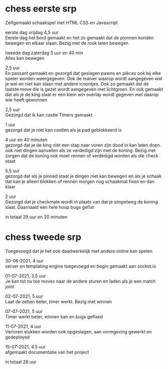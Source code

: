 # chess eerste srp
Zelfgemaakt schaakspel met HTML CSS en Javascript

eerste dag vrijdag 4,5 uur <br>
Eerste dag het bord gemaakt en het zo gemaakt dat de pionnen konden bewegen en elkaar slaan. Bezig met de rook laten bewegen


tweede dag zaterdag 5 uur en 40 min <br>
Alles kan bewegen

2,5 uur <br>
En passant gemaakt en gezorgd dat geslagen pawns en pièces ook bij elke speler worden weergegeven.
Ook de manier waarop wordt aangegeven wat je wel en niet kan slaan met andere icoontjes.
Ook zo gemaakt dat de laatste move die is gezet wordt aangegeven met lichtgroen.
En ook gemaakt dat als je de king slaat er een klein win overlay wordt gegeven met daarop wie heeft gewonnen

2,5 uur <br>
Gezorgd dat ik kan castle
Timers gemaakt

1 uur <br>
gezorgd dat je niet kan castlen als je pad geblokkeerd is

4 uur en 40 minuten <br>
gezorgd dat je de king niet een stap naar voren zijn dood in kan laten doen. ook niet dingen aanvallen als ze verdedigd zijn met de koning. Bezig met zorgen dat de koning ook moet rennen of verdedigd worden als die check staat

5,5 uur <br>
gezorgd dat als je pinned staat je dingen niet kan bewegen en als je schaak dat kan je alleen blokken of rennen morgen nog schaakmat fixen en dan klaar

2 uur <br>
Gezorgd dat je checkmate wordt in plaats van dat je simpelweg de koning slaat. Daarnaast een hele hoop bugs gefixt

in totaal 29 uur en 20 minuten

# chess tweede srp

Toegevoegd dat je het ook daadwerkelijk met andere online kan spelen

30-06-2021, 4 uur <br>
server en templating engine toegevoegd en begin gemaakt aan socket.io

01-07-2021, 3.5 uur <br>
Je kan tot nu toe moves naar de andere sturen en laden als je een match joint

02-07-2021, 5 uur <br>
Laat de zetten beter, timer werkt. Bezig met winnen

07-07-2021, 5 uur <br>
Timer werkt beter, winnen kan en bugs gefixed

11-07-2021, 4 uur <br>
Verloren stukken worden ook opgeslagen, aan vormgeving gewerkt en gedeployed

15-07-2021, 4.5 uur <br>
afgemaakt documentatie van het project

in totaal 28 uur
